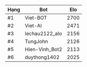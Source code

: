 Hạng|Bot|Elo
---|---|---
#1|Viet-BOT|2700
#2|Viet-AI|2471
#3|lechau2122_alo|2156
#4|TungJohn|2126
#5|Hien-Vinh_Bot2|2113
#6|duythong1402|2025
